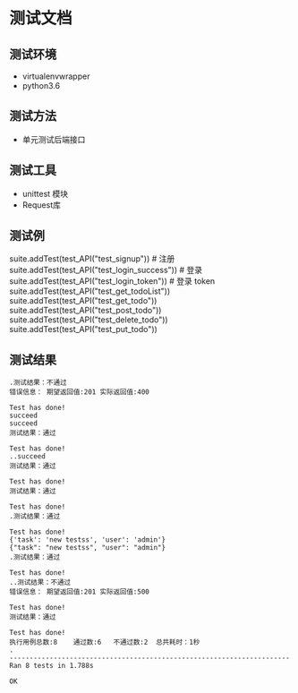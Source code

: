 # 测试文档

## 测试环境
* virtualenvwrapper
* python3.6

## 测试方法
* 单元测试后端接口

## 测试工具
* unittest 模块
* Request库

## 测试例
suite.addTest(test_API("test_signup"))   # 注册
suite.addTest(test_API("test_login_success"))   # 登录
suite.addTest(test_API("test_login_token"))   # 登录 token
suite.addTest(test_API("test_get_todoList"))
suite.addTest(test_API("test_get_todo"))
suite.addTest(test_API("test_post_todo"))
suite.addTest(test_API("test_delete_todo"))
suite.addTest(test_API("test_put_todo"))

## 测试结果
```
.测试结果：不通过
错误信息： 期望返回值:201 实际返回值:400

Test has done!
succeed
succeed
测试结果：通过

Test has done!
..succeed
测试结果：通过

Test has done!
测试结果：通过

Test has done!
.测试结果：通过

Test has done!
{'task': 'new testss', 'user': 'admin'}
{"task": "new testss", "user": "admin"}
.测试结果：通过

Test has done!
..测试结果：不通过
错误信息： 期望返回值:201 实际返回值:500

Test has done!
测试结果：通过

Test has done!
执行用例总数:8	通过数:6	不通过数:2	总共耗时：1秒
.
----------------------------------------------------------------------
Ran 8 tests in 1.788s

OK
```

